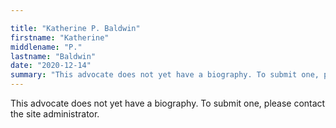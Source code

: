 ```yaml
---

title: "Katherine P. Baldwin"
firstname: "Katherine"
middlename: "P."
lastname: "Baldwin"
date: "2020-12-14"
summary: "This advocate does not yet have a biography. To submit one, please contact the site administrator."
---
```

This advocate does not yet have a biography. To submit one, please contact the site administrator.

